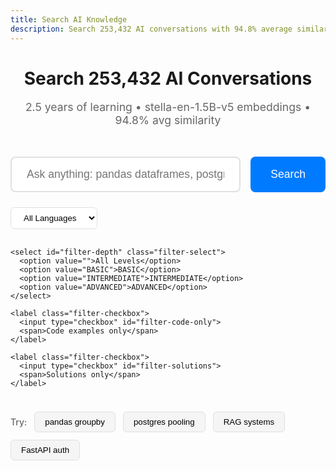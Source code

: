 ```yaml
---
title: Search AI Knowledge
description: Search 253,432 AI conversations with 94.8% average similarity using stella embeddings
---
```


<div class="search-hero">
  <h1>Search 253,432 AI Conversations</h1>
  <p class="search-subtitle">2.5 years of learning • stella-en-1.5B-v5 embeddings • 94.8% avg similarity</p>
</div>

<div class="search-container">
  <!-- Search Input -->
  <div class="search-input-wrapper">
    <input
      type="text"
      id="search-query"
      class="search-input"
      placeholder="Ask anything: pandas dataframes, postgres pooling, RAG systems, FastAPI async..."
      autocomplete="off"
    />
    <button id="search-btn" class="search-button">Search</button>
  </div>

  <!-- Search Filters -->
  <div class="search-filters">
    <select id="filter-language" class="filter-select">
      <option value="">All Languages</option>
      <option value="python">Python</option>
      <option value="typescript">TypeScript</option>
      <option value="sql">SQL</option>
      <option value="javascript">JavaScript</option>
      <option value="bash">Bash</option>
    </select>

    <select id="filter-depth" class="filter-select">
      <option value="">All Levels</option>
      <option value="BASIC">BASIC</option>
      <option value="INTERMEDIATE">INTERMEDIATE</option>
      <option value="ADVANCED">ADVANCED</option>
    </select>

    <label class="filter-checkbox">
      <input type="checkbox" id="filter-code-only">
      <span>Code examples only</span>
    </label>

    <label class="filter-checkbox">
      <input type="checkbox" id="filter-solutions">
      <span>Solutions only</span>
    </label>
  </div>

  <!-- Quick Example Queries -->
  <div class="example-queries">
    <p>Try:</p>
    <button class="example-query" data-query="pandas groupby performance">pandas groupby</button>
    <button class="example-query" data-query="postgres connection pooling async">postgres pooling</button>
    <button class="example-query" data-query="RAG vector search optimization">RAG systems</button>
    <button class="example-query" data-query="FastAPI authentication patterns">FastAPI auth</button>
  </div>

  <!-- Loading State -->
  <div id="search-loading" class="search-loading hidden">
    <div class="spinner"></div>
    <p>Searching 253K messages with stella embeddings...</p>
  </div>

  <!-- Search Results -->
  <div id="search-results" class="search-results"></div>

  <!-- Search Stats -->
  <div id="search-stats" class="search-stats hidden"></div>
</div>

<style>
.search-hero {
  text-align: center;
  margin: 2rem 0 3rem;
}

.search-subtitle {
  color: #666;
  font-size: 1.1rem;
  margin-top: 0.5rem;
}

.search-container {
  max-width: 900px;
  margin: 0 auto;
}

.search-input-wrapper {
  display: flex;
  gap: 1rem;
  margin-bottom: 1.5rem;
}

.search-input {
  flex: 1;
  padding: 1rem 1.5rem;
  font-size: 1.1rem;
  border: 2px solid #e0e0e0;
  border-radius: 8px;
  transition: border-color 0.2s;
}

.search-input:focus {
  outline: none;
  border-color: #007bff;
}

.search-button {
  padding: 1rem 2rem;
  background: #007bff;
  color: white;
  border: none;
  border-radius: 8px;
  font-size: 1.1rem;
  cursor: pointer;
  transition: background 0.2s;
}

.search-button:hover {
  background: #0056b3;
}

.search-filters {
  display: flex;
  gap: 1rem;
  margin-bottom: 1.5rem;
  flex-wrap: wrap;
}

.filter-select {
  padding: 0.5rem 1rem;
  border: 1px solid #e0e0e0;
  border-radius: 6px;
  background: white;
  cursor: pointer;
}

.filter-checkbox {
  display: flex;
  align-items: center;
  gap: 0.5rem;
  cursor: pointer;
}

.example-queries {
  display: flex;
  gap: 0.75rem;
  margin-bottom: 2rem;
  flex-wrap: wrap;
  align-items: center;
}

.example-queries p {
  margin: 0;
  color: #666;
  font-weight: 500;
}

.example-query {
  padding: 0.5rem 1rem;
  background: #f5f5f5;
  border: 1px solid #e0e0e0;
  border-radius: 6px;
  cursor: pointer;
  transition: all 0.2s;
}

.example-query:hover {
  background: #e0e0e0;
}

.search-loading {
  text-align: center;
  padding: 3rem;
}

.search-loading.hidden {
  display: none;
}

.spinner {
  width: 50px;
  height: 50px;
  border: 4px solid #f3f3f3;
  border-top: 4px solid #007bff;
  border-radius: 50%;
  animation: spin 1s linear infinite;
  margin: 0 auto 1rem;
}

@keyframes spin {
  0% { transform: rotate(0deg); }
  100% { transform: rotate(360deg); }
}

.search-results {
  margin-top: 2rem;
}

.result-card {
  border: 1px solid #e0e0e0;
  border-radius: 8px;
  padding: 1.5rem;
  margin-bottom: 1.5rem;
  transition: box-shadow 0.2s;
}

.result-card:hover {
  box-shadow: 0 4px 12px rgba(0,0,0,0.1);
}

.result-header {
  display: flex;
  justify-content: space-between;
  align-items: center;
  margin-bottom: 1rem;
}

.similarity-score {
  padding: 0.25rem 0.75rem;
  background: #e8f5e9;
  color: #2e7d32;
  border-radius: 12px;
  font-weight: 600;
  font-size: 0.9rem;
}

.similarity-score.excellent {
  background: #e8f5e9;
  color: #2e7d32;
}

.similarity-score.good {
  background: #fff3e0;
  color: #e65100;
}

.result-content {
  margin-bottom: 1rem;
  line-height: 1.6;
  white-space: pre-wrap;
  max-height: 300px;
  overflow: hidden;
  position: relative;
}

.result-content.expanded {
  max-height: none;
}

.result-metadata {
  display: flex;
  gap: 1rem;
  flex-wrap: wrap;
  font-size: 0.9rem;
  color: #666;
}

.metadata-tag {
  padding: 0.25rem 0.75rem;
  background: #f5f5f5;
  border-radius: 4px;
}

.search-stats {
  margin-top: 2rem;
  padding: 1.5rem;
  background: #f8f9fa;
  border-radius: 8px;
  text-align: center;
}

.search-stats.hidden {
  display: none;
}

.expand-btn {
  color: #007bff;
  background: none;
  border: none;
  cursor: pointer;
  text-decoration: underline;
  margin-top: 0.5rem;
}
</style>

<script>
(function() {
  const searchInput = document.getElementById('search-query');
  const searchButton = document.getElementById('search-btn');
  const resultsContainer = document.getElementById('search-results');
  const loadingEl = document.getElementById('search-loading');
  const statsEl = document.getElementById('search-stats');

  // Example queries
  document.querySelectorAll('.example-query').forEach(btn => {
    btn.addEventListener('click', () => {
      searchInput.value = btn.dataset.query;
      performSearch();
    });
  });

  // Search on button click
  searchButton.addEventListener('click', performSearch);

  // Search on Enter key
  searchInput.addEventListener('keypress', (e) => {
    if (e.key === 'Enter') {
      performSearch();
    }
  });

  async function performSearch() {
    const query = searchInput.value.trim();
    if (!query) return;

    // Get filters
    const filters = {};
    const language = document.getElementById('filter-language').value;
    const depth = document.getElementById('filter-depth').value;
    const codeOnly = document.getElementById('filter-code-only').checked;
    const solutionsOnly = document.getElementById('filter-solutions').checked;

    if (language) filters.code_language = language;
    if (depth) filters.technical_depth = depth;
    if (codeOnly) filters.contains_code = true;
    if (solutionsOnly) filters.has_solution = true;

    // Show loading
    loadingEl.classList.remove('hidden');
    resultsContainer.innerHTML = '';
    statsEl.classList.add('hidden');

    try {
      const response = await fetch('/api/search', {
        method: 'POST',
        headers: { 'Content-Type': 'application/json' },
        body: JSON.stringify({
          query,
          top_k: 10,
          filters: Object.keys(filters).length > 0 ? filters : null
        })
      });

      const data = await response.json();

      // Hide loading
      loadingEl.classList.add('hidden');

      if (data.error) {
        resultsContainer.innerHTML = `
          <div class="result-card">
            <p><strong>Error:</strong> ${data.error}</p>
            <p>${data.hint || data.details || ''}</p>
          </div>
        `;
        return;
      }

      // Display results
      if (data.results && data.results.length > 0) {
        resultsContainer.innerHTML = data.results.map((result, idx) => {
          const similarity = (result.similarity * 100).toFixed(1);
          const scoreClass = similarity >= 90 ? 'excellent' : 'good';

          return `
            <div class="result-card">
              <div class="result-header">
                <span><strong>Result ${idx + 1}</strong></span>
                <span class="similarity-score ${scoreClass}">${similarity}% match</span>
              </div>
              <div class="result-content" id="content-${idx}">
                ${escapeHtml(result.content.substring(0, 500))}${result.content.length > 500 ? '...' : ''}
              </div>
              ${result.content.length > 500 ? `<button class="expand-btn" onclick="toggleExpand(${idx})">Show full content</button>` : ''}
              <div class="result-metadata">
                ${result.metadata.code_language ? `<span class="metadata-tag">📝 ${result.metadata.code_language}</span>` : ''}
                ${result.metadata.technical_depth ? `<span class="metadata-tag">🎯 ${result.metadata.technical_depth}</span>` : ''}
                ${result.metadata.has_solution ? '<span class="metadata-tag">✅ Solution</span>' : ''}
              </div>
            </div>
          `;
        }).join('');

        // Show stats
        const avgSimilarity = (data.results.reduce((sum, r) => sum + r.similarity, 0) / data.results.length * 100).toFixed(1);
        statsEl.innerHTML = `
          <p><strong>${data.results.length} results</strong> • Avg similarity: ${avgSimilarity}% • Search time: ${data.search_time_ms}ms ${data.cached ? '(cached)' : ''}</p>
        `;
        statsEl.classList.remove('hidden');
      } else {
        resultsContainer.innerHTML = '<div class="result-card"><p>No results found. Try a different query or remove filters.</p></div>';
      }

    } catch (error) {
      loadingEl.classList.add('hidden');
      resultsContainer.innerHTML = `
        <div class="result-card">
          <p><strong>Search failed:</strong> ${error.message}</p>
          <p>The search backend may be starting up. Try again in a moment.</p>
        </div>
      `;
    }
  }

  function escapeHtml(text) {
    const div = document.createElement('div');
    div.textContent = text;
    return div.innerHTML;
  }

  // Make toggleExpand global
  window.toggleExpand = function(idx) {
    const content = document.getElementById(`content-${idx}`);
    content.classList.toggle('expanded');
  };
})();
</script>
